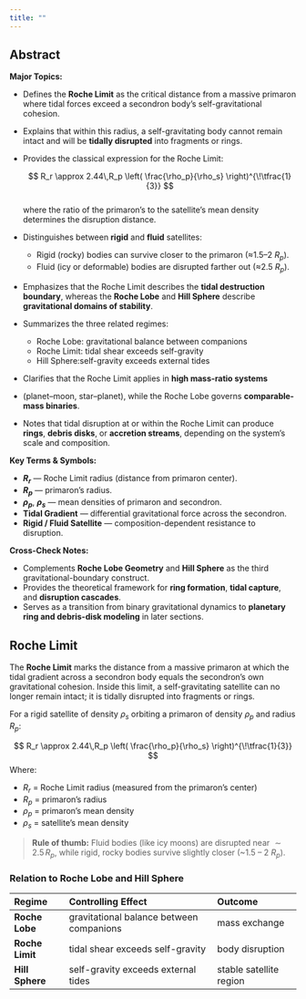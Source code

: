 ```yaml
---
title: ""
---
```


## Abstract  
**Major Topics:**  
- Defines the **Roche Limit** as the critical distance from a massive primaron where tidal forces exceed a secondron body’s self-gravitational cohesion.  
- Explains that within this radius, a self-gravitating body cannot remain intact and will be **tidally disrupted** into fragments or rings.  
- Provides the classical expression for the Roche Limit:  

  $$
  R_r \approx 2.44\,R_p
  \left(
    \frac{\rho_p}{\rho_s}
  \right)^{\!\tfrac{1}{3}}
  $$  
  where the ratio of the primaron’s to the satellite’s mean density determines the disruption distance.  
- Distinguishes between **rigid** and **fluid** satellites:  
  - Rigid (rocky) bodies can survive closer to the primaron (≈1.5–2 $R_p$).  
  - Fluid (icy or deformable) bodies are disrupted farther out (≈2.5 $R_p$).  
- Emphasizes that the Roche Limit describes the **tidal destruction boundary**, whereas the **Roche Lobe** and **Hill Sphere** describe **gravitational domains of stability**.  
- Summarizes the three related regimes:
  - Roche Lobe: gravitational balance between companions
  - Roche Limit: tidal shear exceeds self-gravity
  - Hill Sphere:self-gravity exceeds external tides
- Clarifies that the Roche Limit applies in **high mass-ratio systems**
-  (planet–moon, star–planet), while the Roche Lobe governs **comparable-mass binaries**.  
- Notes that tidal disruption at or within the Roche Limit can produce **rings**, **debris disks**, or **accretion streams**, depending on the system’s scale and composition.  

**Key Terms & Symbols:**  
- **$R_r$** — Roche Limit radius (distance from primaron center).  
- **$R_p$** — primaron’s radius.  
- **$\rho_p$**, **$\rho_s$** — mean densities of primaron and secondron.  
- **Tidal Gradient** — differential gravitational force across the secondron.  
- **Rigid / Fluid Satellite** — composition-dependent resistance to disruption.  

**Cross-Check Notes:**  
- Complements **Roche Lobe Geometry** and **Hill Sphere** as the third gravitational-boundary construct.  
- Provides the theoretical framework for **ring formation**, **tidal capture**, and **disruption cascades**.  
- Serves as a transition from binary gravitational dynamics to **planetary ring and debris-disk modeling** in later sections.  

## Roche Limit

The **Roche Limit** marks the distance from a massive primaron at which the tidal gradient across a secondron body equals the secondron’s own gravitational cohesion.  Inside this limit, a self-gravitating satellite can no longer remain intact; it is tidally disrupted into fragments or rings.

For a rigid satellite of density $\rho_s$ orbiting a primaron of density $\rho_p$ and radius $R_p$:

$$
R_r \approx 2.44\,R_p
\left(
  \frac{\rho_p}{\rho_s}
\right)^{\!\tfrac{1}{3}}
$$
Where:
- $R_r$ = Roche Limit radius (measured from the primaron’s center)  
- $R_p$ = primaron’s radius  
- $\rho_p$ = primaron’s mean density  
- $\rho_s$ = satellite’s mean density  

> **Rule of thumb:** Fluid bodies (like icy moons) are disrupted near $\sim 2.5\,R_p$, while rigid, rocky bodies survive slightly closer (~1.5 – 2 $R_p$).

### Relation to Roche Lobe and Hill Sphere

| Regime          | Controlling Effect                       | Outcome                 |
| :-------------- | :--------------------------------------- | :---------------------- |
| **Roche Lobe**  | gravitational balance between companions | mass exchange           |
| **Roche Limit** | tidal shear exceeds self-gravity         | body disruption         |
| **Hill Sphere** | self-gravity exceeds external tides      | stable satellite region |
